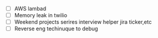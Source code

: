 
- [ ] AWS lambad
- [ ] Memory leak in twilio
- [ ] Weekend projects serires interview helper jira ticker,etc
- [ ] Reverse eng techinuque to debug